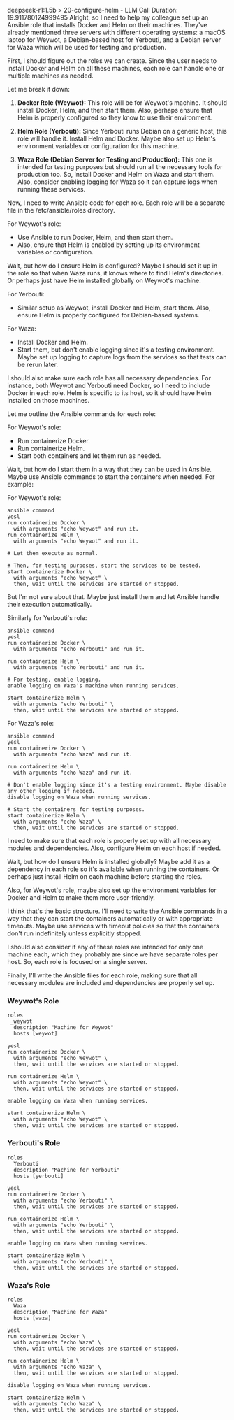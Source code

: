 deepseek-r1:1.5b > 20-configure-helm - LLM Call Duration: 19.911780124999495
<think>
Alright, so I need to help my colleague set up an Ansible role that installs Docker and Helm on their machines. They've already mentioned three servers with different operating systems: a macOS laptop for Weywot, a Debian-based host for Yerbouti, and a Debian server for Waza which will be used for testing and production. 

First, I should figure out the roles we can create. Since the user needs to install Docker and Helm on all these machines, each role can handle one or multiple machines as needed. 

Let me break it down:

1. **Docker Role (Weywot):** This role will be for Weywot's machine. It should install Docker, Helm, and then start them. Also, perhaps ensure that Helm is properly configured so they know to use their environment.

2. **Helm Role (Yerbouti):** Since Yerbouti runs Debian on a generic host, this role will handle it. Install Helm and Docker. Maybe also set up Helm's environment variables or configuration for this machine.

3. **Waza Role (Debian Server for Testing and Production):** This one is intended for testing purposes but should run all the necessary tools for production too. So, install Docker and Helm on Waza and start them. Also, consider enabling logging for Waza so it can capture logs when running these services.

Now, I need to write Ansible code for each role. Each role will be a separate file in the /etc/ansible/roles directory. 

For Weywot's role:
- Use Ansible to run Docker, Helm, and then start them.
- Also, ensure that Helm is enabled by setting up its environment variables or configuration.

Wait, but how do I ensure Helm is configured? Maybe I should set it up in the role so that when Waza runs, it knows where to find Helm's directories. Or perhaps just have Helm installed globally on Weywot's machine.

For Yerbouti:
- Similar setup as Weywot, install Docker and Helm, start them. Also, ensure Helm is properly configured for Debian-based systems.

For Waza:
- Install Docker and Helm.
- Start them, but don't enable logging since it's a testing environment. Maybe set up logging to capture logs from the services so that tests can be rerun later.

I should also make sure each role has all necessary dependencies. For instance, both Weywot and Yerbouti need Docker, so I need to include Docker in each role. Helm is specific to its host, so it should have Helm installed on those machines.

Let me outline the Ansible commands for each role:

For Weywot's role:
- Run containerize Docker.
- Run containerize Helm.
- Start both containers and let them run as needed.

Wait, but how do I start them in a way that they can be used in Ansible. Maybe use Ansible commands to start the containers when needed. For example:

For Weywot's role:
```
ansible command
yesl
run containerize Docker \
  with arguments "echo Weywot" and run it.
run containerize Helm \
  with arguments "echo Weywot" and run it.

# Let them execute as normal.

# Then, for testing purposes, start the services to be tested.
start containerize Docker \
  with arguments "echo Weywot" \
  then, wait until the services are started or stopped.
```

But I'm not sure about that. Maybe just install them and let Ansible handle their execution automatically.

Similarly for Yerbouti's role:
```
ansible command
yesl
run containerize Docker \
  with arguments "echo Yerbouti" and run it.

run containerize Helm \
  with arguments "echo Yerbouti" and run it.

# For testing, enable logging.
enable logging on Waza's machine when running services.

start containerize Helm \
  with arguments "echo Yerbouti" \
  then, wait until the services are started or stopped.
```

For Waza's role:
```
ansible command
yesl
run containerize Docker \
  with arguments "echo Waza" and run it.

run containerize Helm \
  with arguments "echo Waza" and run it.

# Don't enable logging since it's a testing environment. Maybe disable any other logging if needed.
disable logging on Waza when running services.

# Start the containers for testing purposes.
start containerize Helm \
  with arguments "echo Waza" \
  then, wait until the services are started or stopped.
```

I need to make sure that each role is properly set up with all necessary modules and dependencies. Also, configure Helm on each host if needed.

Wait, but how do I ensure Helm is installed globally? Maybe add it as a dependency in each role so it's available when running the containers. Or perhaps just install Helm on each machine before starting the roles.

Also, for Weywot's role, maybe also set up the environment variables for Docker and Helm to make them more user-friendly.

I think that's the basic structure. I'll need to write the Ansible commands in a way that they can start the containers automatically or with appropriate timeouts. Maybe use services with timeout policies so that the containers don't run indefinitely unless explicitly stopped.

I should also consider if any of these roles are intended for only one machine each, which they probably are since we have separate roles per host. So, each role is focused on a single server.

Finally, I'll write the Ansible files for each role, making sure that all necessary modules are included and dependencies are properly set up.
</think>

### Weywot's Role
```ansible
roles
 _weywot
  description "Machine for Weywot"
  hosts [weywot]

yesl
run containerize Docker \
  with arguments "echo Weywot" \
  then, wait until the services are started or stopped.

run containerize Helm \
  with arguments "echo Weywot" \
  then, wait until the services are started or stopped.

enable logging on Waza when running services.

start containerize Helm \
  with arguments "echo Weywot" \
  then, wait until the services are started or stopped.
```

### Yerbouti's Role
```ansible
roles
  Yerbouti
  description "Machine for Yerbouti"
  hosts [yerbouti]

yesl
run containerize Docker \
  with arguments "echo Yerbouti" \
  then, wait until the services are started or stopped.

run containerize Helm \
  with arguments "echo Yerbouti" \
  then, wait until the services are started or stopped.

enable logging on Waza when running services.

start containerize Helm \
  with arguments "echo Yerbouti" \
  then, wait until the services are started or stopped.
```

### Waza's Role
```ansible
roles
  Waza
  description "Machine for Waza"
  hosts [waza]

yesl
run containerize Docker \
  with arguments "echo Waza" \
  then, wait until the services are started or stopped.

run containerize Helm \
  with arguments "echo Waza" \
  then, wait until the services are started or stopped.

disable logging on Waza when running services.

start containerize Helm \
  with arguments "echo Waza" \
  then, wait until the services are started or stopped.
```